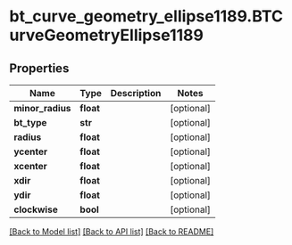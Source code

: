# bt_curve_geometry_ellipse1189.BTCurveGeometryEllipse1189

## Properties
Name | Type | Description | Notes
------------ | ------------- | ------------- | -------------
**minor_radius** | **float** |  | [optional] 
**bt_type** | **str** |  | [optional] 
**radius** | **float** |  | [optional] 
**ycenter** | **float** |  | [optional] 
**xcenter** | **float** |  | [optional] 
**xdir** | **float** |  | [optional] 
**ydir** | **float** |  | [optional] 
**clockwise** | **bool** |  | [optional] 

[[Back to Model list]](../README.md#documentation-for-models) [[Back to API list]](../README.md#documentation-for-api-endpoints) [[Back to README]](../README.md)



